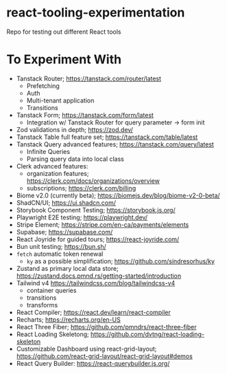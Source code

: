 # react-tooling-experimentation
Repo for testing out different React tools

# To Experiment With

- Tanstack Router; https://tanstack.com/router/latest
  - Prefetching
  - Auth
  - Multi-tenant application
  - Transitions
- Tanstack Form; https://tanstack.com/form/latest
  - Integration w/ Tanstack Router for query parameter -> form init
- Zod validations in depth; https://zod.dev/
- Tanstack Table full feature set; https://tanstack.com/table/latest
- Tanstack Query advanced features; https://tanstack.com/query/latest
  - Infinite Queries
  - Parsing query data into local class
- Clerk advanced features:
  - organization features; https://clerk.com/docs/organizations/overview
  - subscriptions; https://clerk.com/billing
- Biome v2.0 (currently beta); https://biomejs.dev/blog/biome-v2-0-beta/
- ShadCN/UI; https://ui.shadcn.com/
- Storybook Component Testing; https://storybook.js.org/
- Playwright E2E testing; https://playwright.dev/
- Stripe Element; https://stripe.com/en-ca/payments/elements
- Supabase; https://supabase.com/
- React Joyride for guided tours; https://react-joyride.com/
- Bun unit testing; https://bun.sh/
- `fetch` automatic token renewal
  - `ky` as a possible simplification; https://github.com/sindresorhus/ky
- Zustand as primary local data store; https://zustand.docs.pmnd.rs/getting-started/introduction
- Tailwind v4 https://tailwindcss.com/blog/tailwindcss-v4
  - container queries
  - transitions
  - transforms
- React Compiler; https://react.dev/learn/react-compiler
- Recharts; https://recharts.org/en-US
- React Three Fiber; https://github.com/pmndrs/react-three-fiber
- React Loading Skeletong; https://github.com/dvtng/react-loading-skeleton
- Customizable Dashboard using react-grid-layout; https://github.com/react-grid-layout/react-grid-layout#demos
- React Query Builder: https://react-querybuilder.js.org/
